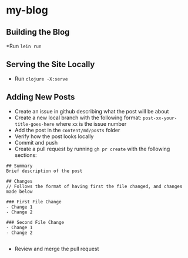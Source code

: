 # my-blog

## Building the Blog
*Run `lein run`

## Serving the Site Locally
* Run `clojure -X:serve`

## Adding New Posts
* Create an issue in github describing what the post will be about
* Create a new local branch with the following format: `post-xx-your-title-goes-here` where `xx` is the issue number
* Add the post in the `content/md/posts` folder
* Verify how the post looks locally
* Commit and push
* Create a pull request by running `gh pr create` with the following sections: 
```
## Summary
Brief description of the post

## Changes
// Follows the format of having first the file changed, and changes made below

### First File Change
- Change 1
- Change 2

### Second File Change
- Change 1
- Change 2


```

* Review and merge the pull request
